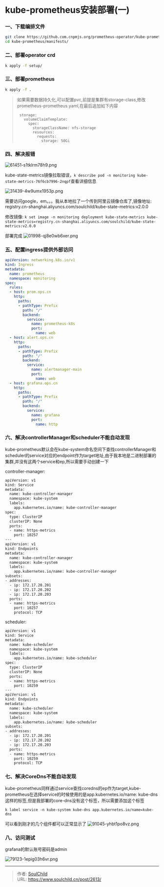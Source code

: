 # kube-prometheus安装部署(一)

<!--more-->
### 一、下载编排文件
```bash
git clone https://github.com.cnpmjs.org/prometheus-operator/kube-prometheus.git
cd kube-prometheus/manifests/
```

### 二、部署operator crd
```bash
k apply -f setup/
```

### 三、部署prometheus
```bash
k apply -f .
```
> 如果需要数据持久化,可以配置pvc,前提是集群有storage-class,修改prometheus-prometheus.yaml,在最后追加如下内容
> ```
>  storage:
>    volumeClaimTemplate:
>      spec:
>        storageClassName: nfs-storage
>        resources:
>          requests:
>            storage: 50Gi
> ```

### 四、解决报错

![61451-s1tklrm78h9.png](images/3821475588.png)

kube-state-metrics镜像拉取错误，`k describe pod -n monitoring kube-state-metrics-76f6cb7996-2nqpf`查看详细信息

![31439-4w9umx1953p.png](images/3821475588.png)

需要访问google，em。。。我从本地拉了一个传到阿里云镜像仓库了,镜像地址: registry.cn-shanghai.aliyuncs.com/soulchild/kube-state-metrics:v2.0.0

修改镜像: `k set image -n monitoring deployment kube-state-metrics kube-state-metrics=registry.cn-shanghai.aliyuncs.com/soulchild/kube-state-metrics:v2.0.0`

部署完成
![01998-qj8e0wb6xer.png](images/3821475588.png)


### 五、配置ingress提供外部访问
```yaml
apiVersion: networking.k8s.io/v1
kind: Ingress
metadata:
  name: prometheus
  namespace: monitoring
spec:
  rules:
  - host: prom.ops.cn
    http:
      paths:
      - pathType: Prefix
        path: "/"
        backend:
          service:
            name: prometheus-k8s
            port:
              name: web
  - host: alert.ops.cn
    http:
      paths:
      - pathType: Prefix
        path: "/"
        backend:
          service:
            name: alertmanager-main
            port:
              name: web
  - host: grafana.ops.cn
    http:
      paths:
      - pathType: Prefix
        path: "/"
        backend:
          service:
            name: grafana
            port:
              name: http
```

### 六、解决controllerManager和scheduler不能自动发现
kube-prometheus默认会在kube-system命名空间下查找controllerManager和scheduler的service对应的endpoint作为target地址,由于我本地是二进制部署的集群,并没有这两个service和ep,所以需要手动创建一下

controller-manager: 
```bash
apiVersion: v1
kind: Service
metadata:
  name: kube-controller-manager
  namespace: kube-system
  labels:
    app.kubernetes.io/name: kube-controller-manager
spec:
  type: ClusterIP
  clusterIP: None
  ports:
  - name: https-metrics
    port: 10257
---
apiVersion: v1
kind: Endpoints
metadata:
  name: kube-controller-manager
  namespace: kube-system
  labels:
    app.kubernetes.io/name: kube-controller-manager
subsets:
- addresses:
  - ip: 172.17.20.201
  - ip: 172.17.20.202
  - ip: 172.17.20.203
  ports:
  - name: https-metrics
    port: 10257
    protocol: TCP
```

scheduler:
```bash
apiVersion: v1
kind: Service
metadata:
  name: kube-scheduler
  namespace: kube-system
  labels:
    app.kubernetes.io/name: kube-scheduler
spec:
  type: ClusterIP
  clusterIP: None
  ports:
  - name: https-metrics
    port: 10259
---
apiVersion: v1
kind: Endpoints
metadata:
  name: kube-scheduler
  namespace: kube-system
  labels:
    app.kubernetes.io/name: kube-scheduler
subsets:
- addresses:
  - ip: 172.17.20.201
  - ip: 172.17.20.202
  - ip: 172.17.20.203
  ports:
  - name: https-metrics
    port: 10259
    protocol: TCP
```

### 七、解决CoreDns不能自动发现
kube-prometheus同样通过service查找coredns的ep作为target,kube-prometheus在选择service的时候使用的是app.kubernetes.io/name: kube-dns这样的标签,但是我部署的core-dns没有这个标签，所以需要添加这个标签

`k label service -n kube-system kube-dns app.kubernetes.io/name=kube-dns`


可以看到刚才的几个组件都可以正常显示了
![91045-yhbt1po8vz.png](images/3821475588.png)


### 八、访问测试
grafana的默认账号密码是admin

![79123-1epig03h6vr.png](images/3821475588.png)





---

> 作者: [SoulChild](https://www.soulchild.cn)  
> URL: https://www.soulchild.cn/post/2613/  

